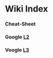 #  Wiki Index

### Cheat-Sheet
### Google [L2]
### Voogle [L3]


[L2]: docker/cheat-sheet.md#test
[L3]: docker/cheat-sheet.md#cheat-sheet
